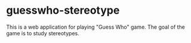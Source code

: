 # guesswho-stereotype
This is a web application for playing "Guess Who" game. The goal of the game is to study stereotypes.  
